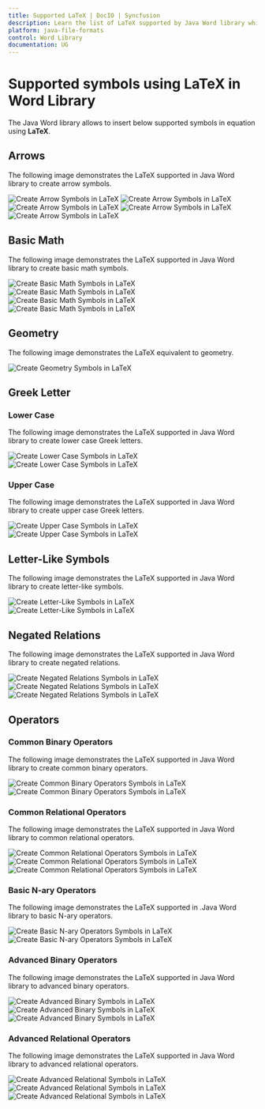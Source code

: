 ```yaml
---
title: Supported LaTeX | DocIO | Syncfusion
description: Learn the list of LaTeX supported by Java Word library while creating equation in Word document.
platform: java-file-formats
control: Word Library
documentation: UG
---
```


# Supported symbols using LaTeX in Word Library
The Java Word library allows to insert below supported symbols in equation using **LaTeX**.

## Arrows

The following image demonstrates the LaTeX supported in Java Word library to create arrow symbols.

![Create Arrow Symbols in LaTeX](WorkingwithMathematicalEquation_images/ArrowsInLaTex_1.png)
![Create Arrow Symbols in LaTeX](WorkingwithMathematicalEquation_images/ArrowsInLaTex_2.png)
![Create Arrow Symbols in LaTeX](WorkingwithMathematicalEquation_images/ArrowsInLaTex_3.png)
![Create Arrow Symbols in LaTeX](WorkingwithMathematicalEquation_images/ArrowsInLaTex_4.png)
![Create Arrow Symbols in LaTeX](WorkingwithMathematicalEquation_images/ArrowsInLaTex_5.png)

## Basic Math

The following image demonstrates the LaTeX supported in Java Word library to create basic math symbols.

![Create Basic Math Symbols in LaTeX](WorkingwithMathematicalEquation_images/BasicMath_1.png)
![Create Basic Math Symbols in LaTeX](WorkingwithMathematicalEquation_images/BasicMath_2.png)
![Create Basic Math Symbols in LaTeX](WorkingwithMathematicalEquation_images/BasicMath_3.png)
![Create Basic Math Symbols in LaTeX](WorkingwithMathematicalEquation_images/BasicMath_4.png)

## Geometry

The following image demonstrates the LaTeX equivalent to geometry.

![Create Geometry Symbols in LaTeX](WorkingwithMathematicalEquation_images/Geometry.png)

## Greek Letter

### Lower Case

The following image demonstrates the LaTeX supported in Java Word library to create lower case Greek letters.

![Create Lower Case Symbols in LaTeX](WorkingwithMathematicalEquation_images/GreekLetter_LowerCase_1.png)
![Create Lower Case Symbols in LaTeX](WorkingwithMathematicalEquation_images/GreekLetter_LowerCase_2.png)

### Upper Case

The following image demonstrates the LaTeX supported in Java Word library to create upper case Greek letters.

![Create Upper Case Symbols in LaTeX](WorkingwithMathematicalEquation_images/GreekLetter_UpperCase_1.png)
![Create Upper Case Symbols in LaTeX](WorkingwithMathematicalEquation_images/GreekLetter_UpperCase_2.png)

## Letter-Like Symbols

The following image demonstrates the LaTeX supported in Java Word library to create letter-like symbols.

![Create Letter-Like Symbols in LaTeX](WorkingwithMathematicalEquation_images/LetterLikeSymbols_1.png)
![Create Letter-Like Symbols in LaTeX](WorkingwithMathematicalEquation_images/LetterLikeSymbols_2.png)

## Negated Relations

The following image demonstrates the LaTeX supported in Java Word library to create negated relations.

![Create Negated Relations Symbols in LaTeX](WorkingwithMathematicalEquation_images/NegatedRelation_1.png)
![Create Negated Relations Symbols in LaTeX](WorkingwithMathematicalEquation_images/NegatedRelation_2.png)
![Create Negated Relations Symbols in LaTeX](WorkingwithMathematicalEquation_images/NegatedRelation_3.png)

## Operators

### Common Binary Operators

The following image demonstrates the LaTeX supported in Java Word library to create common binary operators.

![Create Common Binary Operators Symbols in LaTeX](WorkingwithMathematicalEquation_images/CommonBinaryOperator_1.png)
![Create Common Binary Operators Symbols in LaTeX](WorkingwithMathematicalEquation_images/CommonBinaryOperator_2.png)

### Common Relational Operators

The following image demonstrates the LaTeX supported in Java Word library to common relational operators.

![Create Common Relational Operators Symbols in LaTeX](WorkingwithMathematicalEquation_images/CommonRelationalOperator_1.png)
![Create Common Relational Operators Symbols in LaTeX](WorkingwithMathematicalEquation_images/CommonRelationalOperator_2.png)
![Create Common Relational Operators Symbols in LaTeX](WorkingwithMathematicalEquation_images/CommonRelationalOperator_3.png)

### Basic N-ary Operators

The following image demonstrates the LaTeX supported in .Java Word library to basic N-ary operators.

![Create Basic N-ary Operators Symbols in LaTeX](WorkingwithMathematicalEquation_images/BinaryN-aryOperator_1.png)
![Create Basic N-ary Operators Symbols in LaTeX](WorkingwithMathematicalEquation_images/BinaryN-aryOperator_2.png)

### Advanced Binary Operators

The following image demonstrates the LaTeX supported in Java Word library to advanced binary operators.

![Create Advanced Binary Symbols in LaTeX](WorkingwithMathematicalEquation_images/AdvancedBinaryOperator_1.png)
![Create Advanced Binary Symbols in LaTeX](WorkingwithMathematicalEquation_images/AdvancedBinaryOperator_2.png)
![Create Advanced Binary Symbols in LaTeX](WorkingwithMathematicalEquation_images/AdvancedBinaryOperator_3.png)

### Advanced Relational Operators

The following image demonstrates the LaTeX supported in Java Word library to advanced relational operators.

![Create Advanced Relational Symbols in LaTeX](WorkingwithMathematicalEquation_images/AdvancedRelationalOperator_1.png)
![Create Advanced Relational Symbols in LaTeX](WorkingwithMathematicalEquation_images/AdvancedRelationalOperator_2.png)
![Create Advanced Relational Symbols in LaTeX](WorkingwithMathematicalEquation_images/AdvancedRelationalOperator_3.png)

